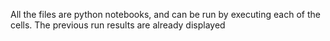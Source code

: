 All the files are python notebooks, and can be run by executing each of the cells. The previous run results are already displayed